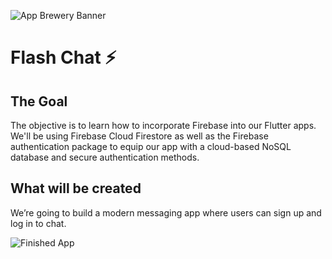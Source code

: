 ![App Brewery Banner](https://github.com/londonappbrewery/Images/blob/master/AppBreweryBanner.png)


# Flash Chat ⚡️

## The Goal

The objective is to learn how to incorporate Firebase into our Flutter apps. We'll be using Firebase Cloud Firestore as well as the Firebase authentication package to equip our app with a cloud-based NoSQL database and secure authentication methods. 


## What will be created

We’re going to build a modern messaging app where users can sign up and log in to chat.

![Finished App](https://github.com/londonappbrewery/Images/blob/master/flash_chat_flutter_demo.gif)
